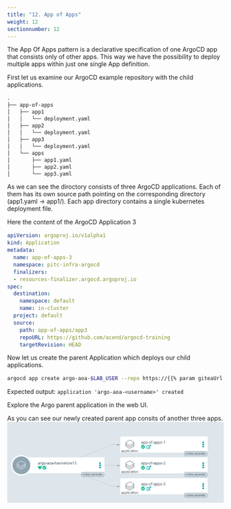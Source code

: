 ```yaml
---
title: "12. App of Apps"
weight: 12
sectionnumber: 12
---
```

The App Of Apps pattern is a declarative specification of one ArgoCD app that consists only of other apps.
This way we have the possibility to deploy multiple apps within just one single App definition.

First let us examine our ArgoCD example repository with the child applications.

```
.
├── app-of-apps
│   ├── app1
│   │   └── deployment.yaml
│   ├── app2
│   │   └── deployment.yaml
│   ├── app3
│   │   └── deployment.yaml
│   └── apps
│       ├── app1.yaml
│       ├── app2.yaml
│       └── app3.yaml
```

As we can see the diroctory consists of three ArgoCD applications. Each of them has its own source path pointing on the corresponding directory (app1.yaml -> app1/). Each app directory contains a single kubernetes deployment file.

Here the content of the ArgoCD Application 3

```yaml
apiVersion: argoproj.io/v1alpha1
kind: Application
metadata:
  name: app-of-apps-3
  namespace: pitc-infra-argocd
  finalizers:
  - resources-finalizer.argocd.argoproj.io
spec:
  destination:
    namespace: default
    name: in-cluster
  project: default
  source:
    path: app-of-apps/app3
    repoURL: https://github.com/acend/argocd-training
    targetRevision: HEAD
```

Now let us create the parent Application which deploys our child applications.

```bash
argocd app create argo-aoa-$LAB_USER --repo https://{{% param giteaUrl %}}/$LAB_USER/argocd-training-examples.git --path 'app-of-apps/apps' --dest-server https://kubernetes.default.svc --dest-namespace $LAB_USER
```

Expected output: `application 'argo-aoa-<username>' created`

Explore the Argo parent application in the web UI.

As you can see our newly created parent app consits of another three apps.
![App of apps](appofapps.png)

